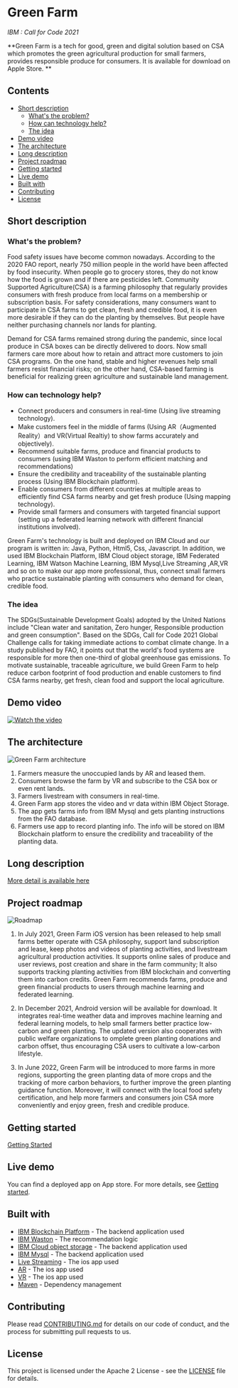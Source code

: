 # Green Farm

*IBM : Call for Code 2021*

**Green Farm is a tech for good, green and digital solution based on CSA which promotes the green agricultural production for small farmers, provides responsible produce for consumers. It is available for download on Apple Store.  **

## Contents

  - [Short description](#short-description)
    - [What's the problem?](#whats-the-problem)
    - [How can technology help?](#how-can-technology-help)
    - [The idea](#the-idea)
  - [Demo video](#demo-video)
  - [The architecture](#the-architecture)
  - [Long description](#long-description)
  - [Project roadmap](#project-roadmap)
  - [Getting started](#getting-started)
  - [Live demo](#live-demo)
  - [Built with](#built-with)
  - [Contributing](#contributing)
  - [License](#license)
  

## Short description

### What's the problem?

Food safety issues have become common nowadays. According to the 2020 FAO report, nearly 750 million people in the world have been affected by food insecurity. When people go to grocery stores, they do not know how the food is grown and if there are pesticides left. Community Supported Agriculture(CSA) is a farming philosophy that regularly provides consumers with fresh produce from local farms on a membership or subscription basis. For safety considerations, many consumers want to participate in CSA farms to get clean, fresh and credible food, it is even more desirable if they can do the planting by themselves. But people have neither purchasing channels nor lands for planting. 

Demand for CSA farms remained strong during the pandemic, since local produce in CSA boxes can be directly delivered to doors. Now small farmers care more about how to retain and attract more customers to join CSA programs. On the one hand, stable and higher revenues help small farmers resist financial risks; on the other hand, CSA-based farming is beneficial for realizing green agriculture and sustainable land management. 

### How can technology help?

 * Connect producers and consumers in real-time (Using live streaming technology).
 * Make customers feel in the middle of farms (Using AR（Augmented Reality）and VR(Virtual Realtiy) to show farms accurately and objectively).
 * Recommend suitable farms, produce and financial products to consumers (using IBM Waston to perform efficient matching and recommendations)
 * Ensure the credibility and traceability of the sustainable planting process (Using IBM Blockchain platform).
 * Enable consumers from different countries at multiple areas to efficiently find CSA farms nearby and get fresh produce (Using mapping technology).
 * Provide small farmers and consumers with targeted financial support (setting up a federated learning network with different financial institutions involved).

Green Farm's technology is built and deployed on IBM Cloud and our program is written in: Java, Python, Html5, Css, Javascript. In addition, we used IBM Blockchain Platform, IBM Cloud object storage, IBM Federated Learning, IBM Watson Machine Learning, IBM Mysql,Live Streaming ,AR,VR and so on to make our app more professional, thus, connect small farmers who practice sustainable planting with consumers who demand for clean, credible food.

### The idea

The SDGs(Sustainable Development Goals) adopted by the United Nations include "Clean water and sanitation, Zero hunger, Responsible production and green consumption". Based on the SDGs, Call for Code 2021 Global Challenge calls for taking immediate actions to combat climate change. In a study published by FAO, it points out that the world's food systems are responsible for more then one-third of global greenhouse gas emissions. To motivate sustainable, traceable agriculture,  we build Green Farm to help reduce carbon footprint of food production and enable customers to find CSA farms nearby, get fresh, clean food and support the local agriculture. 

## Demo video

[![Watch the video](https://github.com/huangzhiming211/GreenFarm/blob/main/Youtube_video.jpg)](https://youtu.be/vOgCOoy_Bx0)

## The architecture

![Green Farm architecture](https://github.com/huangzhiming211/GreenFarm/blob/main/architecture.jpg)

1. Farmers measure the unoccupied lands by AR and leased them.
2. Consumers browse the farm by VR and subscribe to the CSA box or even rent lands.
3. Farmers livestream with consumers in real-time.
4. Green Farm app stores the video and vr data within IBM Object Storage.
5. The app gets farms info from IBM Mysql and gets planting instructions from the FAO database.
6. Farmers use app to record planting info. The info will be stored on IBM Blockchain platform to ensure the credibility and traceability of the planting data.

## Long description

[More detail is available here](https://github.com/huangzhiming211/GreenFarm/blob/main/Long%20Description_Green%20Farm.doc)

## Project roadmap

![Roadmap](https://github.com/huangzhiming211/GreenFarm/blob/main/roadmap.jpg)

1. In July 2021, Green Farm iOS version has been released to help small farms better operate with CSA philosophy, support land subscription and lease, keep photos and videos of planting activities, and livestream agricultural production activities.  It supports online sales of produce and user reviews, post creation and share in the farm community; It also supports tracking planting activities from IBM blockchain and converting them into carbon credits. Green Farm recommends farms, produce and green financial products to users through machine learning and federated learning.

2. In December 2021, Android version will be available for download. It integrates real-time weather data and improves machine learning and federal learning models, to help small farmers better practice low-carbon and green planting. The updated version also cooperates with public welfare organizations to omplete green planting donations and carbon offset, thus encouraging CSA users to cultivate a low-carbon lifestyle.

3. In June 2022, Green Farm will be introduced to more farms in more regions, supporting the green planting data of more crops and the tracking of more carbon behaviors, to further improve the green planting guidance function. Moreover, it will connect with the local food safety certification, and help more farmers and consumers join CSA more conveniently and enjoy green, fresh and credible produce.

## Getting started

[Getting Started](https://github.com/huangzhiming211/GreenFarm/blob/main/get%20started.md)

## Live demo

You can find a deployed app on App store. For more details, see [Getting started](#getting-started). 

## Built with

- [IBM Blockchain Platform](https://cloud.ibm.com/catalog?search=Blockchain%20Platform#search_results) - The backend application used
- [IBM Waston](https://www.ibm.com/watson) - The recommendation logic
- [IBM Cloud object storage](https://cloud.ibm.com/catalog?search=object%20storage#search_results) - The backend application used
- [IBM Mysql](https://cloud.ibm.com/catalog?search=Mysql#search_results) - The backend application used
- [Live Streaming]() - The ios app used
- [AR]() - The ios app used
- [VR]() - The ios app used
- [Maven](https://maven.apache.org/) - Dependency management

## Contributing

Please read [CONTRIBUTING.md](https://github.com/huangzhiming211/GreenFarm/blob/main/CONTRIBUTING.md) for details on our code of conduct, and the process for submitting pull requests to us.

## License

This project is licensed under the Apache 2 License - see the [LICENSE](https://github.com/huangzhiming211/GreenFarm/blob/main/LICENSE) file for details.

